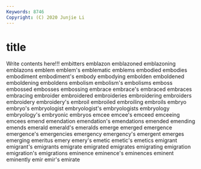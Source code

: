 ```yaml
---
Keywords: 8746
Copyright: (C) 2020 Junjie Li
---
```


# title

Write contents here!!!
embitters 
emblazon 
emblazoned 
emblazoning 
emblazons 
emblem 
emblem's
emblematic 
emblems 
embodied 
embodies 
embodiment 
embodiment's 
embody 
embodying 
embolden 
emboldened
emboldening 
emboldens 
embolism 
embolism's 
embolisms 
emboss 
embossed 
embosses 
embossing 
embrace
embrace's 
embraced 
embraces 
embracing 
embroider 
embroidered 
embroideries 
embroidering 
embroiders 
embroidery
embroidery's 
embroil 
embroiled 
embroiling 
embroils 
embryo 
embryo's 
embryologist 
embryologist's 
embryologists
embryology 
embryology's 
embryonic 
embryos 
emcee 
emcee's 
emceed 
emceeing 
emcees 
emend
emendation 
emendation's 
emendations 
emended 
emending 
emends 
emerald 
emerald's 
emeralds 
emerge
emerged 
emergence 
emergence's 
emergencies 
emergency 
emergency's 
emergent 
emerges 
emerging 
emeritus
emery 
emery's 
emetic 
emetic's 
emetics 
emigrant 
emigrant's 
emigrants 
emigrate 
emigrated
emigrates 
emigrating 
emigration 
emigration's 
emigrations 
eminence 
eminence's 
eminences 
eminent 
eminently
emir 
emir's 
emirate 
